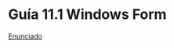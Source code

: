 # Guía 11.1 Windows Form

[Enunciado](https://docs.google.com/document/d/1nGnLkubP0SqhGspCgJ3znfxAL_fq043r/preview)
